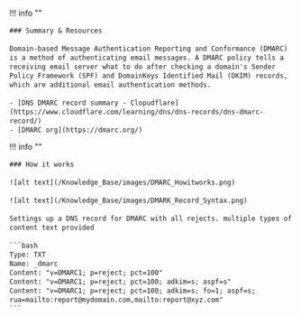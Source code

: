 !!! info ""

    ### Summary & Resources

    Domain-based Message Authentication Reporting and Conformance (DMARC) is a method of authenticating email messages. A DMARC policy tells a receiving email server what to do after checking a domain's Sender Policy Framework (SPF) and DomainKeys Identified Mail (DKIM) records, which are additional email authentication methods.

    - [DNS DMARC record summary - Clopudflare](https://www.cloudflare.com/learning/dns/dns-records/dns-dmarc-record/)
    - [DMARC org](https://dmarc.org/)


!!! info ""

    ### How it works

    ![alt text](/Knowledge_Base/images/DMARC_Howitworks.png)

    ![alt text](/Knowledge_Base/images/DMARK_Record_Syntax.png)

    Settings up a DNS record for DMARC with all rejects. multiple types of content text provided

    ```bash
    Type: TXT
    Name: _dmarc
    Content: "v=DMARC1; p=reject; pct=100"
    Content: "v=DMARC1; p=reject; pct=100; adkim=s; aspf=s"
    Content: "v=DMARC1; p=reject; pct=100; adkim=s; fo=1; aspf=s; rua=mailto:report@mydomain.com,mailto:report@xyz.com"
    ```
